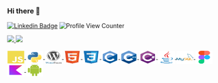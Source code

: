 ### Hi there 👋

[![Linkedin Badge](https://img.shields.io/badge/-Camila%20Fontes-blue?style=flat-square&logo=Linkedin&logoColor=white&link=https://www.linkedin.com/in/camila-fontes-8b9170202/)](https://www.linkedin.com/in/camila-fontes-8b9170202/)
![Profile View Counter](https://komarev.com/ghpvc/?username=camilaf56)

<div>
  <a href="https://github.com/CamilaF56">
  <!--<img height="160em" src="https://github-readme-stats.vercel.app/api?username=CamilaF56&show_icons=true&theme=dark&include_all_commits=true&count_private=true"/> -->
  <img height="160em" src="https://github-readme-stats.vercel.app/api/top-langs/?username=camilaf56&layout=compact&theme=dark"/>
  <img height="160em" src="http://github-readme-streak-stats.herokuapp.com?user=camilaf56&theme=dark&mode=weekly"/>
</div>
  
<div style="display: inline_block"><br>
  <img align="center" alt="Rafa-Js" height="30" width="40" src="https://raw.githubusercontent.com/devicons/devicon/master/icons/javascript/javascript-plain.svg">
  <img align="center" height="30" width="40" src="https://raw.githubusercontent.com/devicons/devicon/master/icons/python/python-original.svg">
  <img align="center" height="30" width="40" src="https://raw.githubusercontent.com/devicons/devicon/master/icons/wordpress/wordpress-original.svg">
  <img align="center" height="30" width="40" src="https://raw.githubusercontent.com/devicons/devicon/master/icons/html5/html5-original.svg">
  <img align="center" height="30" width="40" src="https://raw.githubusercontent.com/devicons/devicon/master/icons/css3/css3-original.svg">
  <img align="center" height="30" width="40" src="https://raw.githubusercontent.com/devicons/devicon/master/icons/c/c-original.svg">
  <img align="center" height="30" width="40" src="https://raw.githubusercontent.com/devicons/devicon/master/icons/cplusplus/cplusplus-original.svg">
  <img align="center" height="30" width="40" src="https://raw.githubusercontent.com/devicons/devicon/master/icons/csharp/csharp-original.svg">
  <img align="center" height="30" width="40" src="https://raw.githubusercontent.com/devicons/devicon/master/icons/java/java-original.svg">
  <img align="center" height="30" width="40" src="https://raw.githubusercontent.com/devicons/devicon/master/icons/mysql/mysql-original-wordmark.svg">
  <img align="center" height="30" width="40" src="https://github.com/devicons/devicon/blob/master/icons/figma/figma-original.svg">
  <img align="center" height="30" width="40" src="https://raw.githubusercontent.com/devicons/devicon/master/icons/kotlin/kotlin-original.svg">
  <img align="center" height="30" width="40" src="https://raw.githubusercontent.com/devicons/devicon/master/icons/android/android-original.svg">
</div>
  
<!--
**CamilaF56/CamilaF56** is a ✨ _special_ ✨ repository because its `README.md` (this file) appears on your GitHub profile.
[![Linkedin Badge](https://img.shields.io/badge/-Luke%20Morales-blue?style=flat-square&logo=Linkedin&logoColor=white&link=https://www.linkedin.com/in/camila-fontes-8b9170202/)](https://www.linkedin.com/in/camila-fontes-8b9170202/)
Here are some ideas to get you started:

- 🔭 I’m currently working on ...
- 🌱 I’m currently learning ...
- 👯 I’m looking to collaborate on ...
- 🤔 I’m looking for help with ...
- 💬 Ask me about ...
- 📫 How to reach me: ...
- 😄 Pronouns: ...
- ⚡ Fun fact: ...
-->
